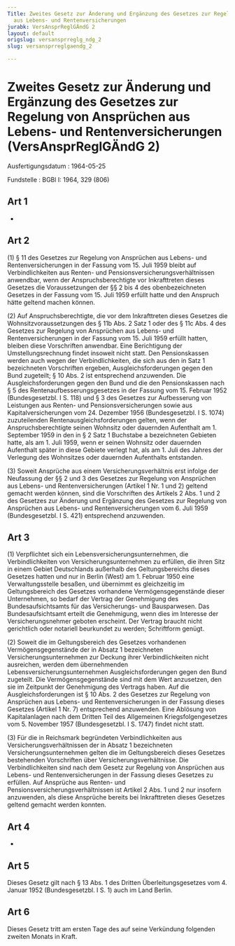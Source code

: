 ```yaml
---
Title: Zweites Gesetz zur Änderung und Ergänzung des Gesetzes zur Regelung von Ansprüchen
  aus Lebens- und Rentenversicherungen
jurabk: VersAnsprReglGÄndG 2
layout: default
origslug: versansprreglg_ndg_2
slug: versansprreglgaendg_2

---
```


# Zweites Gesetz zur Änderung und Ergänzung des Gesetzes zur Regelung von Ansprüchen aus Lebens- und Rentenversicherungen (VersAnsprReglGÄndG 2)

Ausfertigungsdatum
:   1964-05-25

Fundstelle
:   BGBl I: 1964, 329 (806)

## Art 1

-

## Art 2

(1) § 11 des Gesetzes zur Regelung von Ansprüchen aus Lebens- und
Rentenversicherungen in der Fassung vom 15. Juli 1959 bleibt auf
Verbindlichkeiten aus Renten- und Pensionsversicherungsverhältnissen
anwendbar, wenn der Anspruchsberechtigte vor Inkrafttreten dieses
Gesetzes die Voraussetzungen der §§ 2 bis 4 des obenbezeichneten
Gesetzes in der Fassung vom 15. Juli 1959 erfüllt hatte und den
Anspruch hätte geltend machen können.

(2) Auf Anspruchsberechtigte, die vor dem Inkrafttreten dieses
Gesetzes die Wohnsitzvoraussetzungen des § 11b Abs. 2 Satz 1 oder des
§ 11c Abs. 4 des Gesetzes zur Regelung von Ansprüchen aus Lebens- und
Rentenversicherungen in der Fassung vom 15. Juli 1959 erfüllt hatten,
bleiben diese Vorschriften anwendbar. Eine Berichtigung der
Umstellungsrechnung findet insoweit nicht statt. Den Pensionskassen
werden auch wegen der Verbindlichkeiten, die sich aus den in Satz 1
bezeichneten Vorschriften ergeben, Ausgleichsforderungen gegen den
Bund zugeteilt; § 10 Abs. 2 ist entsprechend anzuwenden. Die
Ausgleichsforderungen gegen den Bund und die den Pensionskassen nach §
5 des Rentenaufbesserungsgesetzes in der Fassung vom 15. Februar 1952
(Bundesgesetzbl. I S. 118) und § 3 des Gesetzes zur Aufbesserung von
Leistungen aus Renten- und Pensionsversicherungen sowie aus
Kapitalversicherungen vom 24. Dezember 1956 (Bundesgesetzbl. I S.
1074) zuzuteilenden Rentenausgleichsforderungen gelten, wenn der
Anspruchsberechtigte seinen Wohnsitz oder dauernden Aufenthalt am 1.
September 1959 in den in § 2 Satz 1 Buchstabe a bezeichneten Gebieten
hatte, als am 1. Juli 1959, wenn er seinen Wohnsitz oder dauernden
Aufenthalt später in diese Gebiete verlegt hat, als am 1. Juli des
Jahres der Verlegung des Wohnsitzes oder dauernden Aufenthalts
entstanden.

(3) Soweit Ansprüche aus einem Versicherungsverhältnis erst infolge
der Neufassung der §§ 2 und 3 des Gesetzes zur Regelung von Ansprüchen
aus Lebens- und Rentenversicherungen (Artikel 1 Nr. 1 und 2) geltend
gemacht werden können, sind die Vorschriften des Artikels 2 Abs. 1 und
2 des Gesetzes zur Änderung und Ergänzung des Gesetzes zur Regelung
von Ansprüchen aus Lebens- und Rentenversicherungen vom 6. Juli 1959
(Bundesgesetzbl. I S. 421) entsprechend anzuwenden.

## Art 3

(1) Verpflichtet sich ein Lebensversicherungsunternehmen, die
Verbindlichkeiten von Versicherungsunternehmen zu erfüllen, die ihren
Sitz in einem Gebiet Deutschlands außerhalb des Geltungsbereichs
dieses Gesetzes hatten und nur in Berlin (West) am 1. Februar 1950
eine Verwaltungsstelle besaßen, und übernimmt es gleichzeitig im
Geltungsbereich des Gesetzes vorhandene Vermögensgegenstände dieser
Unternehmen, so bedarf der Vertrag der Genehmigung des
Bundesaufsichtsamts für das Versicherungs- und Bausparwesen. Das
Bundesaufsichtsamt erteilt die Genehmigung, wenn dies im Interesse der
Versicherungsnehmer geboten erscheint. Der Vertrag braucht nicht
gerichtlich oder notariell beurkundet zu werden; Schriftform genügt.

(2) Soweit die im Geltungsbereich des Gesetzes vorhandenen
Vermögensgegenstände der in Absatz 1 bezeichneten
Versicherungsunternehmen zur Deckung ihrer Verbindlichkeiten nicht
ausreichen, werden dem übernehmenden Lebensversicherungsunternehmen
Ausgleichsforderungen gegen den Bund zugeteilt. Die
Vermögensgegenstände sind mit dem Wert anzusetzen, den sie im
Zeitpunkt der Genehmigung des Vertrags haben. Auf die
Ausgleichsforderungen ist § 10 Abs. 2 des Gesetzes zur Regelung von
Ansprüchen aus Lebens- und Rentenversicherungen in der Fassung dieses
Gesetzes (Artikel 1 Nr. 7) entsprechend anzuwenden. Eine Ablösung von
Kapitalanlagen nach dem Dritten Teil des Allgemeinen
Kriegsfolgengesetzes vom 5. November 1957 (Bundesgesetzbl. I S. 1747)
findet nicht statt.

(3) Für die in Reichsmark begründeten Verbindlichkeiten aus
Versicherungsverhältnissen der in Absatz 1 bezeichneten
Versicherungsunternehmen gelten die im Geltungsbereich dieses Gesetzes
bestehenden Vorschriften über Versicherungsverhältnisse. Die
Verbindlichkeiten sind nach dem Gesetz zur Regelung von Ansprüchen aus
Lebens- und Rentenversicherungen in der Fassung dieses Gesetzes zu
erfüllen. Auf Ansprüche aus Renten- und
Pensionsversicherungsverhältnissen ist Artikel 2 Abs. 1 und 2 nur
insofern anzuwenden, als diese Ansprüche bereits bei Inkrafttreten
dieses Gesetzes geltend gemacht werden konnten.

## Art 4

-

## Art 5

Dieses Gesetz gilt nach § 13 Abs. 1 des Dritten Überleitungsgesetzes
vom 4. Januar 1952 (Bundesgesetzbl. I S. 1) auch im Land Berlin.

## Art 6

Dieses Gesetz tritt am ersten Tage des auf seine Verkündung folgenden
zweiten Monats in Kraft.

